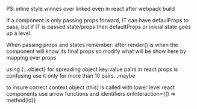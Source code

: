 
PS: inline style winnes over linked even in react after webpack build

If a component is only passing props forward, IT can have defaulProps to pass,
but if IT is passed state/props then defaultProps or inicial state goes up a level

When passing props and states remember:
after render() is when the component will know its final props
so modify what will be show here by mapping over props

using {...object}
for spreading object key:value pairs in react props is confusing
use it only for more than 10 pairs...maybe

to insure correct context object (this) is called with lower level react components use
arrow functions and identifiers
onInteraction={() => method(id)}

